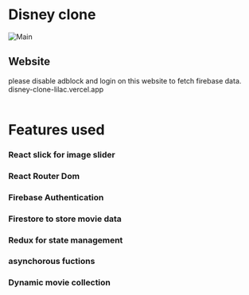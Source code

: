  
# Disney clone
 
![Main](https://user-images.githubusercontent.com/42178214/179464778-da4a6a2d-1120-4a1b-bf08-6a594bbfbe43.PNG)
 

## Website 
please disable adblock and login on this website to fetch firebase data. <br>
disney-clone-lilac.vercel.app
<br>
<br>

# Features used

### React slick for image slider
### React Router Dom
### Firebase Authentication
### Firestore to store movie data
### Redux for state management
### asynchorous fuctions
### Dynamic movie collection


 
